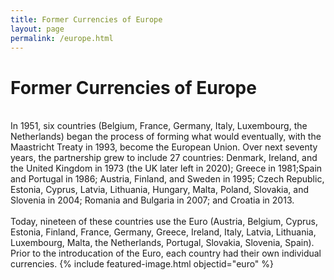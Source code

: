 ```yaml
---
title: Former Currencies of Europe 
layout: page
permalink: /europe.html
---
```

# Former Currencies of Europe
<br>
In 1951, six countries (Belgium, France, Germany, Italy, Luxembourg, the Netherlands) began the process of forming what would eventually, with the Maastricht Treaty in 1993, become the European Union. Over next seventy years, the partnership grew to include 27 countries: Denmark, Ireland, and the United Kingdom in 1973 (the UK later left in 2020); Greece in 1981;Spain and Portugal in 1986; Austria, Finland, and Sweden in 1995; Czech Republic, Estonia, Cyprus, Latvia, Lithuania, Hungary, Malta, Poland, Slovakia, and Slovenia in 2004; Romania and Bulgaria in 2007; and Croatia in 2013. 
<br>
<br>
Today, nineteen of these countries use the Euro (Austria, Belgium, Cyprus, Estonia, Finland, France, Germany, Greece, Ireland, Italy, Latvia, Lithuania, Luxembourg, Malta, the Netherlands, Portugal, Slovakia, Slovenia, Spain). Prior to the introducation of the Euro, each country had their own individual currencies.     
{% include featured-image.html objectid="euro" %}

<br>
<br>
